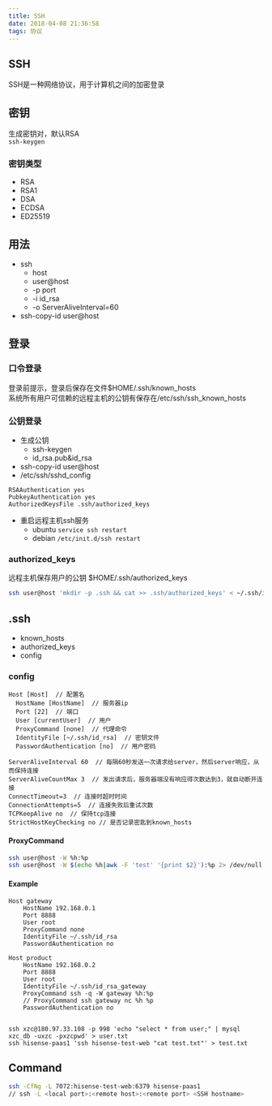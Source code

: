 ```yaml
---
title: SSH
date: 2018-04-08 21:36:58
tags: 协议
---
```


## SSH
SSH是一种网络协议，用于计算机之间的加密登录

## 密钥
生成密钥对，默认RSA  
`ssh-keygen`

### 密钥类型
- RSA
- RSA1
- DSA
- ECDSA
- ED25519

## 用法
- ssh 
    + host
    + user@host
    + -p port
    + -i id_rsa
    + -o ServerAliveInterval=60 
- ssh-copy-id user@host

## 登录

### 口令登录
登录前提示，登录后保存在文件$HOME/.ssh/known_hosts  
系统所有用户可信赖的远程主机的公钥有保存在/etc/ssh/ssh_known_hosts

### 公钥登录
- 生成公钥 
    + ssh-keygen
    + id_rsa.pub&id_rsa
- ssh-copy-id user@host
- /etc/ssh/sshd_config
```
RSAAuthentication yes
PubkeyAuthentication yes
AuthorizedKeysFile .ssh/authorized_keys
```
- 重启远程主机ssh服务
    + ubuntu `service ssh restart`
    + debian `/etc/init.d/ssh restart`

### authorized_keys
远程主机保存用户的公钥 $HOME/.ssh/authorized_keys  
```bash
ssh user@host 'mkdir -p .ssh && cat >> .ssh/authorized_keys' < ~/.ssh/id_rsa.pub
```

## .ssh
- known_hosts
- authorized_keys
- config

### config
```
Host [Host]  // 配置名
  HostName [HostName]  // 服务器ip
  Port [22]  // 端口
  User [currentUser]  // 用户
  ProxyCommand [none]  // 代理命令
  IdentityFile [~/.ssh/id_rsa]  // 密钥文件
  PasswordAuthentication [no]  // 用户密码

ServerAliveInterval 60  // 每隔60秒发送一次请求给server，然后server响应，从而保持连接
ServerAliveCountMax 3  // 发出请求后，服务器端没有响应得次数达到3，就自动断开连接
ConnectTimeout=3  // 连接时超时时间
ConnectionAttempts=5  // 连接失败后重试次数
TCPKeepAlive no  // 保持tcp连接
StrictHostKeyChecking no // 是否记录密匙到known_hosts
```

#### ProxyCommand
```bash
ssh user@host -W %h:%p
ssh user@host -W $(echo %h|awk -F 'test' '{print $2}'):%p 2> /dev/null
```

#### Example
```
Host gateway
    HostName 192.168.0.1
    Port 8888
    User root
    ProxyCommand none
    IdentityFile ~/.ssh/id_rsa
    PasswordAuthentication no

Host product
    HostName 192.168.0.2
    Port 8888
    User root
    IdentityFile ~/.ssh/id_rsa_gateway
    ProxyCommand ssh -q -W gateway %h:%p
    // ProxyCommand ssh gateway nc %h %p
    PasswordAuthentication no


ssh xzc@180.97.33.108 -p 998 'echo "select * from user;" | mysql xzc_db -uxzc -pxzcpwd' > user.txt
ssh hisense-paas1 'ssh hisense-test-web "cat test.txt"' > test.txt
```


## Command
```bash
ssh -CfNg -L 7072:hisense-test-web:6379 hisense-paas1
// ssh -L <local port>:<remote host>:<remote port> <SSH hostname>
```

